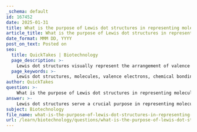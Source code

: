 ```yaml
---
_schema: default
id: 167452
date: 2025-01-31
title: What is the purpose of Lewis dot structures in representing molecules?
article_title: What is the purpose of Lewis dot structures in representing molecules?
date_format: MMM DD, YYYY
post_on_text: Posted on
seo:
  title: QuickTakes | Biotechnology
  page_description: >-
    Lewis dot structures visually represent the arrangement of valence electrons in molecules, illustrating how electrons are shared or transferred during chemical bonding, aiding in understanding molecular structure and interactions.
  page_keywords: >-
    Lewis dot structures, molecules, valence electrons, chemical bonding, covalent bonds, octet rule, molecular interactions, visual representation, bonding illustration, chemical reactions
author: QuickTakes
question: >-
    What is the purpose of Lewis dot structures in representing molecules?
answer: >-
    Lewis dot structures serve a crucial purpose in representing molecules by visually depicting the arrangement of valence electrons around atoms and illustrating how these electrons are shared or transferred during chemical bonding. Developed by Gilbert Lewis, these structures provide a clear and simplified way to understand the bonding interactions between atoms, particularly in covalent bonds.\n\n### Key Functions of Lewis Dot Structures:\n\n1. **Visual Representation of Electrons**: Lewis dot structures use dots to represent valence electrons, allowing chemists to easily see how many electrons are available for bonding. For example, in the Lewis structure of water (H₂O), the oxygen atom is shown with two lone pairs of electrons and bonds to two hydrogen atoms, indicating shared electrons.\n\n2. **Illustration of Bonding**: The structures depict how atoms bond with each other. Lines between atoms represent covalent bonds, which are formed when atoms share electrons. This visual representation helps in understanding the molecular geometry and the nature of the bonds (single, double, or triple).\n\n3. **Application of the Octet Rule**: Lewis dot structures help illustrate the octet rule, which states that atoms are most stable when they have eight electrons in their outer shell. This rule is fundamental in predicting how atoms will bond in molecules, such as in the formation of water (H₂O) and carbon dioxide (CO₂).\n\n4. **Predicting Molecular Interactions**: By showing the arrangement of electrons, Lewis dot structures can help predict how molecules will interact with each other, which is essential in understanding chemical reactions and the behavior of substances in biological systems.\n\n5. **Foundation for Further Concepts**: These structures lay the groundwork for more advanced concepts in chemistry, such as resonance structures, formal charges, and molecular orbital theory, enhancing the understanding of chemical bonding and molecular structure.\n\nIn summary, Lewis dot structures are a vital tool in chemistry that facilitate the understanding of molecular structure, bonding, and the behavior of atoms in various chemical contexts. They provide a straightforward way to visualize complex interactions, making them indispensable in both educational and practical applications in chemistry and biochemistry.
subject: Biotechnology
file_name: what-is-the-purpose-of-lewis-dot-structures-in-representing-molecules.md
url: /learn/biotechnology/questions/what-is-the-purpose-of-lewis-dot-structures-in-representing-molecules
---
```


&nbsp;